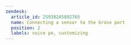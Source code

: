 ```yaml
---
zendesk:
  article_id: 25938245892765
  name: Connecting a sensor to the Grove port
  position: 2
  labels: voice pe, customizing
---
```


